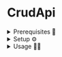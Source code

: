 # CrudApi

<details>
    <summary>Prerequisites 🧾</summary>

|          |      Version      |
|:--------:|:-----------------:|
|   Php    | v8.1.12 or higher |
|  MySQL   |      latest       |
| Artisan  |      latest       |
| Composer |      latest       |
| Postman  |      latest       |

</details>

<details>
    <summary>Setup ⚙</summary>

- Configure an *.env* file, check the example [.env](./.env.example)

```sh
composer start
```

</details>

<details>
    <summary>Usage 🐱‍🚀</summary>

Open [Postman](postman:///) and import the [collection](./CrudApi.postman_collection.json)

Don't forget to change the [Api key](https://github.com/ssadrian/CrudApi/blob/main/CrudApi.postman_collection.json#L573) to a valid one

</details>
